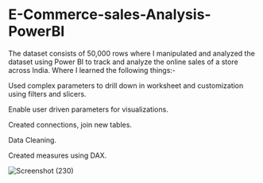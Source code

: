 # E-Commerce-sales-Analysis-PowerBI
The dataset consists of 50,000 rows where I manipulated and analyzed the dataset using Power BI to track and analyze the online sales of a store across India.
Where I learned the following things:-

Used complex parameters to drill down in worksheet and customization using filters and slicers.

Enable user driven parameters for visualizations.

Created connections, join new tables. 

Data Cleaning.  

Created measures using DAX.


![Screenshot (230)](https://github.com/Purva-Golatkar/E-Commerce-sales-Analysis-/assets/135613624/7f136a2d-7d90-4cee-bb2f-2238c1d7c9ff)
